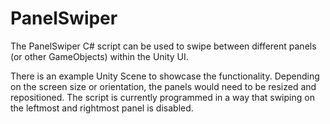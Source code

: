 # PanelSwiper
The PanelSwiper C# script can be used to swipe between different panels (or other GameObjects) within the Unity UI.

There is an example Unity Scene to showcase the functionality. Depending on the screen size or orientation, 
the panels would need to be resized and repositioned.
The script is currently programmed in a way that swiping on the leftmost and rightmost panel is disabled.
